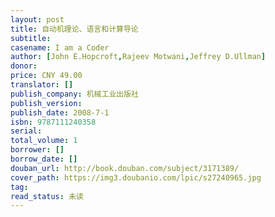 ```yaml
---
layout: post
title: 自动机理论、语言和计算导论
subtitle: 
casename: I am a Coder
author: [John E.Hopcroft,Rajeev Motwani,Jeffrey D.Ullman]
donor: 
price: CNY 49.00
translator: []
publish_company: 机械工业出版社
publish_version: 
publish_date: 2008-7-1
isbn: 9787111240358
serial: 
total_volume: 1
borrower: []
borrow_date: []
douban_url: http://book.douban.com/subject/3171389/
cover_path: https://img3.doubanio.com/lpic/s27240965.jpg
tag: 
read_status: 未读
---
```

